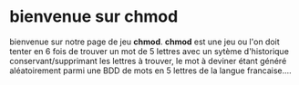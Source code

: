 # bienvenue sur chmod

bienvenue sur notre page de jeu **chmod**.
**chmod** est une jeu ou l'on doit tenter en 6 fois de trouver un mot
de 5 lettres avec un sytème d'historique conservant/supprimant les lettres 
à trouver, le mot à deviner étant généré aléatoirement parmi une BDD de mots
en 5 lettres de la langue francaise....

